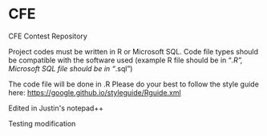 ﻿# CFE
CFE Contest Repository

Project codes must be written in R or Microsoft SQL. 
Code file types should be compatible with the software used (example R file should be in “*.R”, Microsoft SQL file should be in “*.sql”) 
 
The code file will be done in .R
Please do your best to follow the style guide here:
https://google.github.io/styleguide/Rguide.xml

Edited in Justin's notepad++

Testing modification 